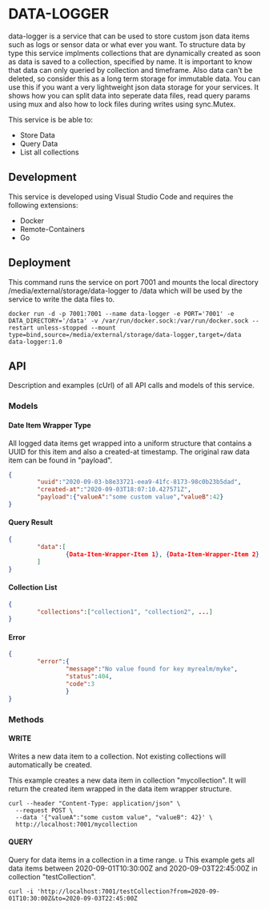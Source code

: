# DATA-LOGGER
data-logger is a service that can be used to store custom json data items
such as logs or sensor data or what ever you want.
To structure data by type this service implments collections that are dynamically
created as soon as data is saved to a collection, specified by name.
It is important to know that data can only queried by collection and timeframe.
Also data can't be deleted, so consider this as a long term storage for immutable
data.
You can use this if you want a very lightweight json data storage for your services.
It shows how you can split data into seperate data files, read query params using
mux and also how to lock files during writes using sync.Mutex.

This service is be able to:
* Store Data 
* Query Data
* List all collections

## Development
This service is developed using Visual Studio Code and requires the following extensions:
* Docker
* Remote-Containers
* Go

## Deployment
This command runs the service on port 7001 and mounts the local directory /media/external/storage/data-logger to /data
which will be used by the service to write the data files to.
```
docker run -d -p 7001:7001 --name data-logger -e PORT='7001' -e DATA_DIRECTORY='/data' -v /var/run/docker.sock:/var/run/docker.sock --restart unless-stopped --mount type=bind,source=/media/external/storage/data-logger,target=/data data-logger:1.0
```

## API
Description and examples (cUrl) of all API calls and models of this service.

### Models
#### Date Item Wrapper Type
All logged data items get wrapped into a uniform structure that contains a UUID for this item and
also a created-at timestamp. The original raw data item can be found in "payload".
```json
{
        "uuid":"2020-09-03-b8e33721-eea9-41fc-8173-98c0b23b5dad",
        "created-at":"2020-09-03T18:07:10.427571Z",
        "payload":{"valueA":"some custom value","valueB":42}
}
```

#### Query Result
```json
{
        "data":[
                {Data-Item-Wrapper-Item 1}, {Data-Item-Wrapper-Item 2}, ...
        ]
}
```

#### Collection List
```json
{
        "collections":["collection1", "collection2", ...]
}
```

#### Error
```json
{
        "error":{
                "message":"No value found for key myrealm/myke",
                "status":404,
                "code":3
                }
}
```

### Methods
#### WRITE
Writes a new data item to a collection. Not existing collections will automatically be created.

This example creates a new data item in collection "mycollection". It will return the created item wrapped in
the data item wrapper structure.
```
curl --header "Content-Type: application/json" \
  --request POST \
  --data '{"valueA":"some custom value", "valueB": 42}' \
  http://localhost:7001/mycollection
```

#### QUERY
Query for data items in a collection in a time range.
u
This example gets all data items between 2020-09-01T10:30:00Z and 2020-09-03T22:45:00Z in collection "testCollection".
```
curl -i 'http://localhost:7001/testCollection?from=2020-09-01T10:30:00Z&to=2020-09-03T22:45:00Z